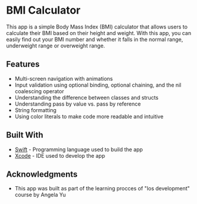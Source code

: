 # BMI Calculator

This app is a simple Body Mass Index (BMI) calculator that allows users to calculate their BMI based on their height and weight. With this app, you can easily find out your BMI number and whether it falls in the normal range, underweight range or overweight range. 

## Features

- Multi-screen navigation with animations
- Input validation using optional binding, optional chaining, and the nil coalescing operator
- Understanding the difference between classes and structs 
- Understanding pass by value vs. pass by reference
- String formatting
- Using color literals to make code more readable and intuitive

## Built With

- [Swift](https://developer.apple.com/swift/) - Programming language used to build the app
- [Xcode](https://developer.apple.com/xcode/) - IDE used to develop the app

## Acknowledgments


- This app was built as part of the learning procces of "Ios development" course by Angela Yu
